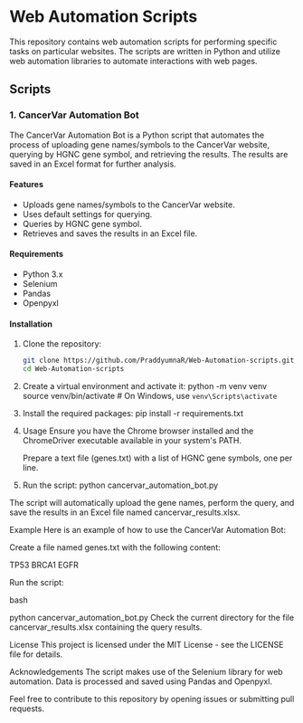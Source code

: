 # Web Automation Scripts

This repository contains web automation scripts for performing specific tasks on particular websites. The scripts are written in Python and utilize web automation libraries to automate interactions with web pages.

## Scripts

### 1. CancerVar Automation Bot

The CancerVar Automation Bot is a Python script that automates the process of uploading gene names/symbols to the CancerVar website, querying by HGNC gene symbol, and retrieving the results. The results are saved in an Excel format for further analysis.

#### Features

- Uploads gene names/symbols to the CancerVar website.
- Uses default settings for querying.
- Queries by HGNC gene symbol.
- Retrieves and saves the results in an Excel file.

#### Requirements

- Python 3.x
- Selenium
- Pandas
- Openpyxl

#### Installation

1. Clone the repository:
   ```bash
   git clone https://github.com/PraddyumnaR/Web-Automation-scripts.git
   cd Web-Automation-scripts
2. Create a virtual environment and activate it:
   python -m venv venv
   source venv/bin/activate  # On Windows, use `venv\Scripts\activate`
3. Install the required packages:
   pip install -r requirements.txt
4. Usage
   Ensure you have the Chrome browser installed and the ChromeDriver executable available in your system's PATH.

   Prepare a text file (genes.txt) with a list of HGNC gene symbols, one per line.

5. Run the script:
   python cancervar_automation_bot.py

The script will automatically upload the gene names, perform the query, and save the results in an Excel file named cancervar_results.xlsx.

Example
Here is an example of how to use the CancerVar Automation Bot:

Create a file named genes.txt with the following content:

TP53
BRCA1
EGFR

Run the script:

bash

python cancervar_automation_bot.py
Check the current directory for the file cancervar_results.xlsx containing the query results.

License
This project is licensed under the MIT License - see the LICENSE file for details.

Acknowledgements
The script makes use of the Selenium library for web automation.
Data is processed and saved using Pandas and Openpyxl.

Feel free to contribute to this repository by opening issues or submitting pull requests.





